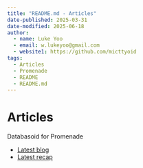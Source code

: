 ```yaml
---
title: "README.md - Articles"
date-published: 2025-03-31
date-modified: 2025-06-18
author:
  - name: Luke Yoo
  - email: w.lukeyoo@gmail.com
  - website1: https://github.com/micttyoid
tags:
  - Articles
  - Promenade
  - README
  - README.md
---
```


# Articles

Databasoid for Promenade

- [Latest blog](https://lukeyoo.fyi/blog/2025/5/bevy-post-startup-check)
- [Latest recap](https://lukeyoo.fyi/recap/2025/6/feedback-control-system)
